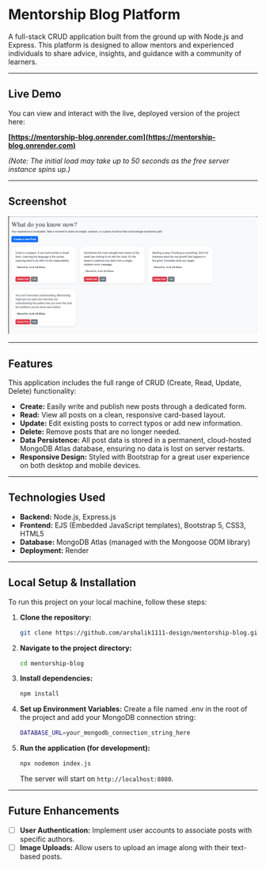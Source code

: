 # Mentorship Blog Platform

A full-stack CRUD application built from the ground up with Node.js and Express. This platform is designed to allow mentors and experienced individuals to share advice, insights, and guidance with a community of learners.

---

## Live Demo

You can view and interact with the live, deployed version of the project here:

**[https://mentorship-blog.onrender.com](https://mentorship-blog.onrender.com)**

_(Note: The initial load may take up to 50 seconds as the free server instance spins up.)_

---

## Screenshot

![Mentorship Blog Screenshot](./public/images/Screenshot.png)

---

## Features

This application includes the full range of CRUD (Create, Read, Update, Delete) functionality:

- **Create:** Easily write and publish new posts through a dedicated form.
- **Read:** View all posts on a clean, responsive card-based layout.
- **Update:** Edit existing posts to correct typos or add new information.
- **Delete:** Remove posts that are no longer needed.
- **Data Persistence:** All post data is stored in a permanent, cloud-hosted MongoDB Atlas database, ensuring no data is lost on server restarts.
- **Responsive Design:** Styled with Bootstrap for a great user experience on both desktop and mobile devices.

---

## Technologies Used

- **Backend:** Node.js, Express.js
- **Frontend:** EJS (Embedded JavaScript templates), Bootstrap 5, CSS3, HTML5
- **Database:** MongoDB Atlas (managed with the Mongoose ODM library)
- **Deployment:** Render

---

## Local Setup & Installation

To run this project on your local machine, follow these steps:

1.  **Clone the repository:**

    ```bash
    git clone https://github.com/arshalik1111-design/mentorship-blog.git
    ```

2.  **Navigate to the project directory:**

    ```bash
    cd mentorship-blog
    ```

3.  **Install dependencies:**

    ```bash
    npm install
    ```

4.  **Set up Environment Variables:**
    Create a file named .env in the root of the project and add your MongoDB connection string:

    ```bash
    DATABASE_URL=your_mongodb_connection_string_here
    ```

5.  **Run the application (for development):**
    ```bash
    npx nodemon index.js
    ```
    The server will start on `http://localhost:8080`.

---

## Future Enhancements

- [ ] **User Authentication:** Implement user accounts to associate posts with specific authors.
- [ ] **Image Uploads:** Allow users to upload an image along with their text-based posts.

```

```
